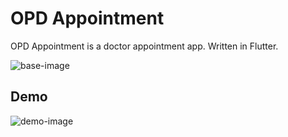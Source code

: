 # OPD Appointment

OPD Appointment is a doctor appointment app. Written in Flutter. 

![base-image](https://cdn.dribbble.com/users/2492254/screenshots/16622245/media/395dbb07798a3958a972898d1e91b504.png?compress=1&resize=800x600&vertical=top)

## Demo
![demo-image](https://i.imgur.com/wnPW0HJ.gif)



